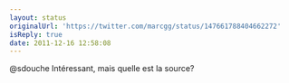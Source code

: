 ```yaml
---
layout: status
originalUrl: 'https://twitter.com/marcgg/status/147661788404662272'
isReply: true
date: 2011-12-16 12:58:08
---
```


@sdouche Intéressant, mais quelle est la source?
